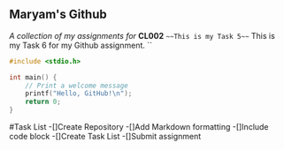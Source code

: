 ## Maryam's Github
*A collection of my assignments for* **CL002** ``
~~This is my Task 5~~ ``
This is my Task 6 for my Github assignment. ``
```c
#include <stdio.h>

int main() {
    // Print a welcome message
    printf("Hello, GitHub!\n");
    return 0;
}
```
#Task List
-[]Create Repository
-[]Add Markdown formatting
-[]Include code block
-[]Create Task List
-[]Submit assignment

